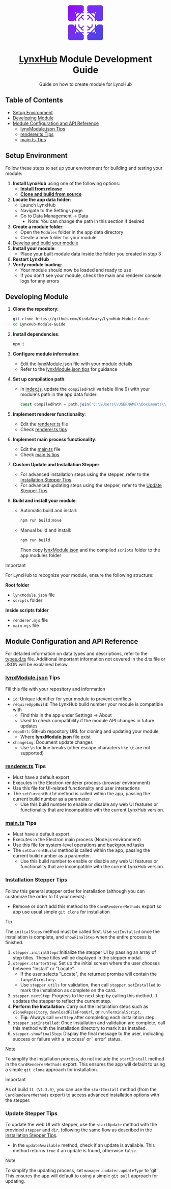 <div align="center">

<img height="110" src="LynxHubIcon.png" alt="LynxHub Icon">

# [LynxHub](https://github.com/KindaBrazy/LynxHub) Module Development Guide

Guide on how to create module for LynxHub

</div>

## Table of Contents

- [Setup Environment](#setup-environment)
- [Developing Module](#developing-module)
- [Module Configuration and API Reference](#module-configuration-and-api-reference)
    - [lynxModule.json Tips](#lynxmodulejson-tips)
    - [renderer.ts Tips](#rendererts-tips)
    - [main.ts Tips](#maints-tips)

## Setup Environment

Follow these steps to set up your environment for building and testing your module:

1. **Install LynxHub** using one of the following options:
    - **[Install from release]()**
    - **[Clone and build from source]()**
2. **Locate the app data folder**:
    - Launch LynxHub
    - Navigate to the Settings page
    - Go to Data Management -> Data
        - Note: You can change the path in this section if desired
3. **Create a module folder**:
    - Open the `Modules` folder in the app data directory
    - Create a new folder for your module
4. [Develop and build your module](#developing-module)
5. **Install your module**:
    - Place your built module data inside the folder you created in step 3
6. **Restart LynxHub**
7. **Verify module loading**:
    - Your module should now be loaded and ready to use
    - If you don't see your module, check the main and renderer console logs for any errors

## Developing Module

1. **Clone the repository**:
   ```bash
   git clone https://github.com/KindaBrazy/LynxHub-Module-Guide
   cd LynxHub-Module-Guide
   ```

2. **Install dependencies**:
   ```bash
   npm i
   ```

3. **Configure module information**:
    - Edit the [lynxModule.json](./lynxModule.json) file with your module details
    - Refer to the [lynxModule.json tips](#lynxmodulejson-tips) for guidance

4. **Set up compilation path**:
    - In [index.js](./index.js), update the `compiledPath` variable (line 9) with your module's path in the app data
      folder:
      ```javascript
      const compiledPath = path.join('C:\\Users\\USERNAME\\Documents\\LynxHub\\Modules\\YourModuleName');
      ```

5. **Implement renderer functionality**:
    - Edit the [renderer.ts](./src/renderer.ts) file
    - Check [renderer.ts tips](#rendererts-tips)

6. **Implement main process functionality**:
    - Edit the [main.ts](./src/main.ts) file
    - Check [main.ts tips](#maints-tips)

7. **Custom Update and Installation Stepper**:
    - For advanced installation steps using the stepper, refer to
      the [Installation Stepper Tips](#installation-stepper-tips).
    - For advanced updating steps using the stepper, refer to the [Update Stepper Tips](#update-stepper-tips).

8. **Build and install your module**:
    - Automatic build and install:
      ```bash
      npm run build:move
      ```
    - Manual build and install:
      ```bash
      npm run build
      ```
      Then copy [lynxModule.json](./lynxModule.json) and the compiled `scripts` folder to the app modules
      folder

> [!IMPORTANT]
> For LynxHub to recognize your module, ensure the following structure:
>
> **Root folder**
> - `lynxModule.json` file
> - `scripts` folder
>
> **Inside scripts folder**
> - `renderer.mjs` file
> - `main.mjs` file

## Module Configuration and API Reference

For detailed information on data types and descriptions, refer to the [types.d.ts](./src/types.d.ts) file. Additional
important information not covered in the d.ts file or JSON will be explained below.

### [lynxModule.json](./lynxModule.json) Tips

Fill this file with your repository and information

- `id`: Unique identifier for your module to prevent conflicts
- `requireAppBuild`: The LynxHub build number your module is compatible with
    - Find this in the app under Settings -> About
    - Used to check compatibility if the module API changes in future updates
- `repoUrl`: GitHub repository URL for cloning and updating your module
    - Where **lynxModule.json** file exist
- `changeLog`: Document update changes
    - Use `\n` for line breaks (other escape characters like `\t` are not supported)

### [renderer.ts](./src/renderer.ts) Tips

- Must have a default export
- Executes in the Electron renderer process (browser environment)
- Use this file for UI-related functionality and user interactions
- The `setCurrentBuild` method is called within the app, passing the current build number as a parameter.
    - Use this build number to enable or disable any web UI features or functionality that are incompatible with the
      current LynxHub version.

### [main.ts](./src/main.ts) Tips

- Must have a default export
- Executes in the Electron main process (Node.js environment)
- Use this file for system-level operations and background tasks
- The `setCurrentBuild` method is called within the app, passing the current build number as a parameter.
    - Use this build number to enable or disable any web UI features or functionality that are incompatible with the
      current LynxHub version.

### Installation Stepper Tips

Follow this general stepper order for installation (although you can customize the order to fit your needs):

- Remove or don't add this method to the `CardRendererMethods` export so app use usual simple `git clone` for
  installation

> [!TIP]
> The `initialSteps` method must be called first. Use `setInstalled` once the installation is complete, and
`showFinalStep` when the entire process is finished.

1. `stepper.initialSteps`:Initialize the stepper UI by passing an array of step titles. These titles will be displayed
   in the stepper modal.
2. `stepper.starterStep`: Set up the initial screen where the user chooses between "Install" or "Locate".
    - If the user selects "Locate", the returned promise will contain the `targetDirectory`.
    - Use `stepper.utils` for validation, then call `stepper.setInstalled` to mark the installation as complete on the
      card.
3. `stepper.nextStep`: Progress to the next step by calling this method. It updates the stepper to reflect the current
   step.
4. **Perform the Installation**: Carry out the installation steps such as `cloneRepository`, `downloadFileFromUrl`, or
   `runTerminalScript`.
    - **Tip**: Always call `nextStep` after completing each installation step.
5. `stepper.setInstalled`: Once installation and validation are complete, call this method with the installation
   directory to mark it as installed.
6. `stepper.showFinalStep`: Display the final message to the user, indicating success or failure with a 'success' or '
   error' status.

> [!NOTE]
> To simplify the installation process, do not include the `startInstall` method in the `CardRendererMethods` export.
> This ensures the app will default to using a simple `git clone` approach for installation.

> [!IMPORTANT]
> As of build `11 (V1.3.0)`, you can use the `startInstall` method (from the `CardRendererMethods` export) to access
> advanced installation options with the stepper.

### Update Stepper Tips

To update the web UI with stepper, use the `startUpdate` method with the provided `stepper` and `dir`, following
the same flow as described in the [Installation Stepper Tips](#installation-stepper-tips).

- In the `updateAvailable` method, check if an update is available. This method returns `true` if an update is found,
  otherwise `false`.

> [!NOTE]
> To simplify the updating process, set `manager.updater.updateType` to 'git'. This ensures the app will default to
> using a simple `git pull` approach for updating.
